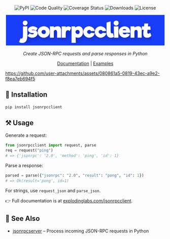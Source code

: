 <p align="center">
  <img src="https://img.shields.io/pypi/v/jsonrpcclient.svg" alt="PyPI" />
  <img src="https://github.com/explodinglabs/jsonrpcclient/actions/workflows/code-quality.yml/badge.svg" alt="Code Quality" />
  <img src="https://coveralls.io/repos/github/explodinglabs/jsonrpcclient/badge.svg?branch=main" alt="Coverage Status" />
  <img src="https://img.shields.io/pypi/dw/jsonrpcclient" alt="Downloads" />
  <img src="https://img.shields.io/github/license/explodinglabs/jsonrpcclient" alt="License" />
</p>

<p align="center">
  <img alt="Jsonrpcclient Logo" src="https://github.com/explodinglabs/jsonrpcclient/blob/main/logo.png?raw=true" />
</p>

<p align="center">
  <i>Create JSON-RPC requests and parse responses in Python</i>
</p>

<p align="center">
  <a href="https://www.explodinglabs.com/jsonrpcclient/">Documentation</a> |
  <a href="https://github.com/explodinglabs/jsonrpcclient/wiki">Examples</a>
</p>

https://github.com/user-attachments/assets/080861a5-0819-43ec-a9e2-f8ea7eb694f5

## 🚀 Installation

```sh
pip install jsonrpcclient
```

## ⚒️ Usage

Generate a request:

```python
from jsonrpcclient import request, parse
req = request("ping")
# => {'jsonrpc': '2.0', 'method': 'ping', 'id': 1}
```

Parse a response:

```python
parsed = parse({"jsonrpc": "2.0", "result": "pong", "id": 1})
# => Ok(result='pong', id=1)
```

For strings, use `request_json` and `parse_json`.

👉 Full documentation is at [explodinglabs.com/jsonrpcclient](https://www.explodinglabs.com/jsonrpcclient/).

## 📖 See Also

- [jsonrpcserver](https://github.com/explodinglabs/jsonrpcserver) – Process incoming JSON-RPC requests in Python
